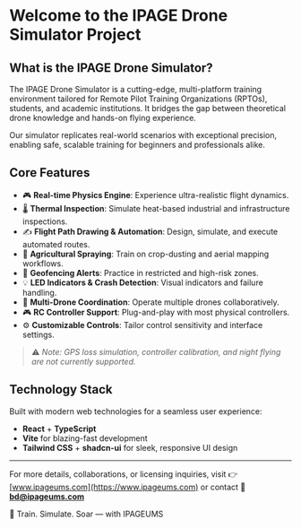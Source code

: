 # Welcome to the IPAGE Drone Simulator Project

## What is the IPAGE Drone Simulator?

The IPAGE Drone Simulator is a cutting-edge, multi-platform training environment tailored for Remote Pilot Training Organizations (RPTOs), students, and academic institutions. It bridges the gap between theoretical drone knowledge and hands-on flying experience.

Our simulator replicates real-world scenarios with exceptional precision, enabling safe, scalable training for beginners and professionals alike.

## Core Features

- 🎮 **Real-time Physics Engine**: Experience ultra-realistic flight dynamics.
- 🌡️ **Thermal Inspection**: Simulate heat-based industrial and infrastructure inspections.
- ✍️ **Flight Path Drawing & Automation**: Design, simulate, and execute automated routes.
- 🌾 **Agricultural Spraying**: Train on crop-dusting and aerial mapping workflows.
- 🚨 **Geofencing Alerts**: Practice in restricted and high-risk zones.
- 💡 **LED Indicators & Crash Detection**: Visual indicators and failure handling.
- 🧭 **Multi-Drone Coordination**: Operate multiple drones collaboratively.
- 🎮 **RC Controller Support**: Plug-and-play with most physical controllers.
- ⚙️ **Customizable Controls**: Tailor control sensitivity and interface settings.

> ⚠️ *Note: GPS loss simulation, controller calibration, and night flying are not currently supported.*

## Technology Stack

Built with modern web technologies for a seamless user experience:

- **React** + **TypeScript**
- **Vite** for blazing-fast development
- **Tailwind CSS** + **shadcn-ui** for sleek, responsive UI design

---

For more details, collaborations, or licensing inquiries, visit 👉 [www.ipageums.com](https://www.ipageums.com) or contact 📧 **bd@ipageums.com**

🚀 Train. Simulate. Soar — with IPAGEUMS